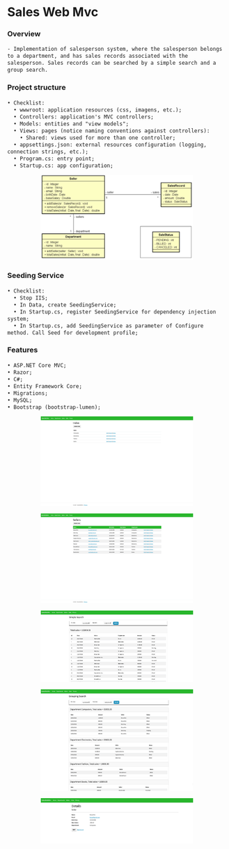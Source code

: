 # Sales Web Mvc

### Overview

    - Implementation of salesperson system, where the salesperson belongs to a department, and has sales records associated with the salesperson. Sales records can be searched by a simple search and a group search.

### Project structure

    • Checklist:
      • wwwroot: application resources (css, imagens, etc.);
      • Controllers: application's MVC controllers;
      • Models: entities and "view models";
      • Views: pages (notice naming conventions against controllers):
        • Shared: views used for more than one controller;
      • appsettings.json: external resources configuration (logging, connection strings, etc.);
      • Program.cs: entry point;
      • Startup.cs: app configuration;

<p align="center">
  <img src="./screenshots/entities.png" width="350" title="Console">
</p>

### Seeding Service

    • Checklist:
      • Stop IIS;
      • In Data, create SeedingService;
      • In Startup.cs, register SeedingService for dependency injection system;
      • In Startup.cs, add SeedingService as parameter of Configure method. Call Seed for development profile;

### Features

    • ASP.NET Core MVC;
    • Razor;
    • C#;
    • Entity Framework Core;
    • Migrations;
    • MySQL;
    • Bootstrap (bootstrap-lumen);

<p align="center">
  <img src="./screenshots/example1.png" width="350" title="Console">
</p>

<p align="center">
  <img src="./screenshots/example2.png" width="350" title="Console">
</p>

<p align="center">
  <img src="./screenshots/example3.png" width="350" title="Console">
</p>

<p align="center">
  <img src="./screenshots/example4.png" width="350" title="Console">
</p>

<p align="center">
  <img src="./screenshots/example5.png" width="350" title="Console">
</p>
